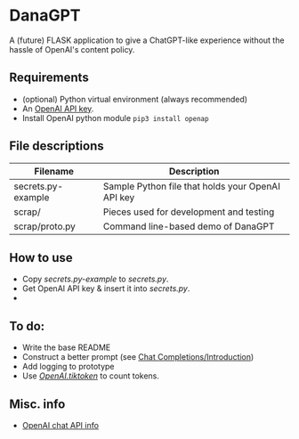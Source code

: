 # DanaGPT
A (future) FLASK application to give a ChatGPT-like experience without the hassle of OpenAI's content policy.

## Requirements
- (optional) Python virtual environment (always recommended)
- An [OpenAI API key](https://help.openai.com/en/articles/4936850-where-do-i-find-my-secret-api-key).
- Install OpenAI python module `pip3 install openap`

## File descriptions
| Filename | Description |
| --- | --- |
| secrets.py-example | Sample Python file that holds your OpenAI API key |
| scrap/ | Pieces used for development and testing |
| scrap/proto.py | Command line-based demo of DanaGPT |

## How to use
- Copy _secrets.py-example_ to _secrets.py_.
- Get OpenAI API key & insert it into _secrets.py_.
- 

## To do:
- Write the base README
- Construct a better prompt (see [Chat Completions/Introduction](https://platform.openai.com/docs/guides/chat/introduction))
- Add logging to prototype
- Use [_OpenAI.tiktoken_](https://github.com/openai/openai-cookbook/blob/main/examples/How_to_count_tokens_with_tiktoken.ipynb) to count tokens.

## Misc. info
- [OpenAI chat API info](https://platform.openai.com/docs/guides/chat/introduction)
